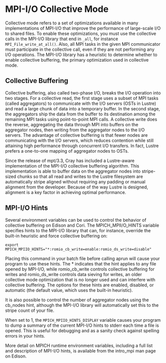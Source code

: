 
# MPI-I/O Collective Mode

Collective mode refers to a set of optimizations available in many
implementations of MPI-I/O that improve the performance of large-scale
I/O to shared files. To enable these optimizations, you must use the
collective calls in the MPI-I/O library that end in `_all`, for
instance `MPI_File_write_at_all()`. Also, all MPI tasks in the given
MPI communicator must participate in the collective call, even if they
are not performing any I/O operations. The MPI-I/O library has a
heuristic to determine whether to enable collective buffering, the
primary optimization used in collective mode.

## Collective Buffering

Collective buffering, also called two-phase I/O, breaks the I/O
operation into two stages. For a collective read, the first stage uses
a subset of MPI tasks (called aggregators) to communicate with the I/O
servers (OSTs in Lustre) and read a large chunk of data into a
temporary buffer. In the second stage, the aggregators ship the data
from the buffer to its destination among the remaining MPI tasks using
point-to-point MPI calls. A collective write does the reverse,
aggregating the data through MPI into buffers on the aggregator nodes,
then writing from the aggregator nodes to the I/O servers. The
advantage of collective buffering is that fewer nodes are
communicating with the I/O servers, which reduces contention while
still attaining high performance through concurrent I/O transfers. In
fact, Lustre prefers a one-to-one mapping of aggregator nodes to OSTs.

Since the release of mpt/3.3, Cray has included a Lustre-aware
implementation of the MPI-I/O collective buffering algorithm. This
implementation is able to buffer data on the aggregator nodes into
stripe-sized chunks so that all read and writes to the Lustre
filesystem are automatically stripe aligned without requiring any
padding or manual alignment from the developer. Because of the way
Lustre is designed, alignment is a key factor in achieving optimal
performance.


## MPI-I/O Hints

Several environment variables can be used to control the behavior of
collective buffering on Edison and Cori. The MPICH_MPII/O_HINTS
variable specifies hints to the MPI-I/O library that can, for instance,
override the built-in heuristic and force collective buffering on:

```shell
export MPICH_MPIIO_HINTS="*:romio_cb_write=enable:romio_ds_write=disable"
```

Placing this command in your batch file before calling aprun will
cause your program to use these hints. The * indicates that the hint
applies to any file opened by MPI-I/O, while romio_cb_write controls
collective buffering for writes and romio_ds_write controls data
sieving for writes, an older collective mode optimization that is no
longer used and can interfere with collective buffering. The options
for these hints are enabled, disabled, or automatic (the default
value, which uses the built-in heuristic).

It is also possible to control the number of aggregator nodes using
the cb_nodes hint, although the MPI-I/O library will automatically set
this to the stripe count of your file.

When set to 1, the `MPICH_MPIIO_HINTS_DISPLAY` variable causes your
program to dump a summary of the current MPI-I/O hints to stderr each
time a file is opened. This is useful for debugging and as a sanity
check against spelling errors in your hints.

More detail on MPICH runtime environment variables, including a full
list and description of MPI-I/O hints, is available from the intro_mpi
man page on Edison.
